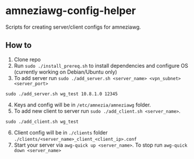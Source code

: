 # amneziawg-config-helper
Scripts for creating server/client configs for amneziawg.

## How to
1. Clone repo
2. Run `sudo ./install_prereq.sh` to install dependencies and configure OS (currently working on Debian/Ubuntu only)
3. To add server run `sudo ./add_server.sh <server_name> <vpn_subnet> <server_port>`
```
sudo ./add_server.sh wg_test 10.8.1.0 12345
```
4. Keys and config will be in `/etc/amnezia/amneziawg` folder.
5. To add new client to server run `sudo ./add_client.sh <server_name>`.
```
sudo ./add_client.sh wg_test
```
6. Client config will be in `./clients` folder `./clients/<server_name>_client_<client_ip>.conf`
7. Start your server via `awg-quick up <server_name>`. To stop run `awg-quick down <server_name>`
